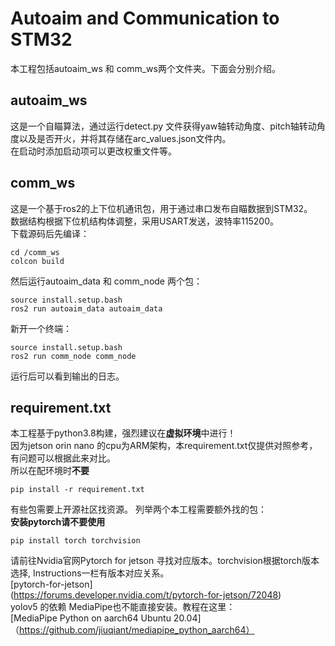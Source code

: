 # Autoaim and Communication to STM32
本工程包括autoaim_ws 和 comm_ws两个文件夹。下面会分别介绍。
## autoaim_ws
这是一个自瞄算法，通过运行detect.py 文件获得yaw轴转动角度、pitch轴转动角度以及是否开火，并将其存储在arc_values.json文件内。  
在启动时添加启动项可以更改权重文件等。
## comm_ws
这是一个基于ros2的上下位机通讯包，用于通过串口发布自瞄数据到STM32。  
数据结构根据下位机结构体调整，采用USART发送，波特率115200。  
下载源码后先编译：  
```
cd /comm_ws
colcon build
```
然后运行autoaim_data 和 comm_node 两个包：
```
source install.setup.bash
ros2 run autoaim_data autoaim_data
```
新开一个终端：
```
source install.setup.bash
ros2 run comm_node comm_node
```
运行后可以看到输出的日志。
## requirement.txt
本工程基于python3.8构建，强烈建议在**虚拟环境**中进行！  
因为jetson orin nano 的cpu为ARM架构，本requirement.txt仅提供对照参考，有问题可以根据此来对比。    
所以在配环境时**不要**
```
pip install -r requirement.txt
```
有些包需要上开源社区找资源。 
列举两个本工程需要额外找的包：  
**安装pytorch请不要使用**  
```
pip install torch torchvision
```
请前往Nvidia官网Pytorch for jetson 寻找对应版本。torchvision根据torch版本选择, Instructions一栏有版本对应关系。  
[pytorch-for-jetson]  
(https://forums.developer.nvidia.com/t/pytorch-for-jetson/72048)  
yolov5 的依赖 MediaPipe也不能直接安装。教程在这里：  
[MediaPipe Python on aarch64 Ubuntu 20.04]  
（https://github.com/jiuqiant/mediapipe_python_aarch64）
